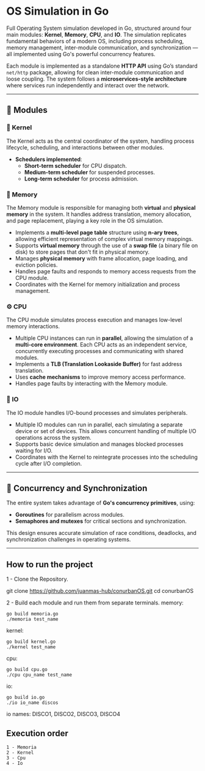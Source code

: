 # OS Simulation in Go

Full Operating System simulation developed in Go, structured around four main modules: **Kernel**, **Memory**, **CPU**, and **IO**. The simulation replicates fundamental behaviors of a modern OS, including process scheduling, memory management, inter-module communication, and synchronization — all implemented using Go's powerful concurrency features.

Each module is implemented as a standalone **HTTP API** using Go’s standard `net/http` package, allowing for clean inter-module communication and loose coupling. The system follows a **microservices-style architecture** where services run independently and interact over the network.

---

## 🧩 Modules

### 🧠 Kernel
The Kernel acts as the central coordinator of the system, handling process lifecycle, scheduling, and interactions between other modules.

- **Schedulers implemented**:
  - **Short-term scheduler** for CPU dispatch.
  - **Medium-term scheduler** for suspended processes.
  - **Long-term scheduler** for process admission.

### 🧮 Memory

The Memory module is responsible for managing both **virtual** and **physical memory** in the system. It handles address translation, memory allocation, and page replacement, playing a key role in the OS simulation.

- Implements a **multi-level page table** structure using **n-ary trees**, allowing efficient representation of complex virtual memory mappings.
- Supports **virtual memory** through the use of a **swap file** (a binary file on disk) to store pages that don't fit in physical memory.
- Manages **physical memory** with frame allocation, page loading, and eviction policies.
- Handles page faults and responds to memory access requests from the CPU module.
- Coordinates with the Kernel for memory initialization and process management.

### ⚙️ CPU

The CPU module simulates process execution and manages low-level memory interactions.

- Multiple CPU instances can run in **parallel**, allowing the simulation of a **multi-core environment**. Each CPU acts as an independent service, concurrently executing processes and communicating with shared modules.
- Implements a **TLB (Translation Lookaside Buffer)** for fast address translation.
- Uses **cache mechanisms** to improve memory access performance.
- Handles page faults by interacting with the Memory module.

### 🔌 IO

The IO module handles I/O-bound processes and simulates peripherals.

- Multiple IO modules can run in parallel, each simulating a separate device or set of devices. This allows concurrent handling of multiple I/O operations across the system.
- Supports basic device simulation and manages blocked processes waiting for I/O.
- Coordinates with the Kernel to reintegrate processes into the scheduling cycle after I/O completion.

---

## 🔁 Concurrency and Synchronization

The entire system takes advantage of **Go's concurrency primitives**, using:

- **Goroutines** for parallelism across modules.
- **Semaphores and mutexes** for critical sections and synchronization.

This design ensures accurate simulation of race conditions, deadlocks, and synchronization challenges in operating systems.

---

## How to run the project
1 - Clone the Repository.
      
  git clone https://github.com/juanmas-hub/conurbanOS.git
  cd conurbanOS
    
    
2 - Build each module and run them from separate terminals.
memory:
    
    go build memoria.go
    ./memoria test_name
    
kernel:
    
    go build kernel.go
    ./kernel test_name
    
cpu:
    
    go build cpu.go
    ./cpu cpu_name test_name
    
io:
    
    go build io.go
    ./io io_name discos
    
io names: DISCO1, DISCO2, DISCO3, DISCO4
  
  
## Execution order

    1 - Memoria
    2 - Kernel
    3 - Cpu
    4 - Io
